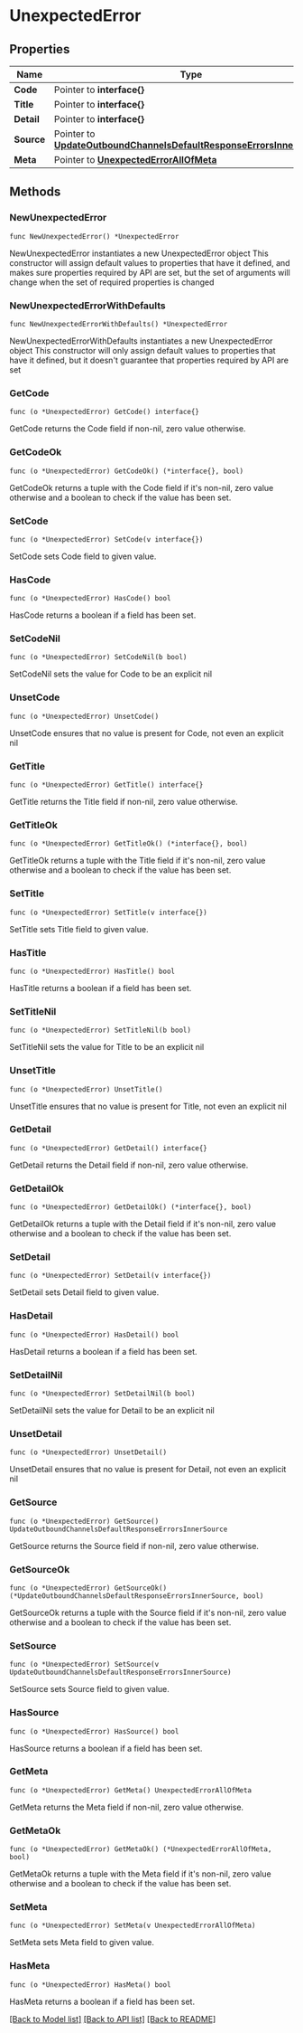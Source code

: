 # UnexpectedError

## Properties

Name | Type | Description | Notes
------------ | ------------- | ------------- | -------------
**Code** | Pointer to **interface{}** |  | [optional] 
**Title** | Pointer to **interface{}** |  | [optional] 
**Detail** | Pointer to **interface{}** |  | [optional] 
**Source** | Pointer to [**UpdateOutboundChannelsDefaultResponseErrorsInnerSource**](UpdateOutboundChannelsDefaultResponseErrorsInnerSource.md) |  | [optional] 
**Meta** | Pointer to [**UnexpectedErrorAllOfMeta**](UnexpectedErrorAllOfMeta.md) |  | [optional] 

## Methods

### NewUnexpectedError

`func NewUnexpectedError() *UnexpectedError`

NewUnexpectedError instantiates a new UnexpectedError object
This constructor will assign default values to properties that have it defined,
and makes sure properties required by API are set, but the set of arguments
will change when the set of required properties is changed

### NewUnexpectedErrorWithDefaults

`func NewUnexpectedErrorWithDefaults() *UnexpectedError`

NewUnexpectedErrorWithDefaults instantiates a new UnexpectedError object
This constructor will only assign default values to properties that have it defined,
but it doesn't guarantee that properties required by API are set

### GetCode

`func (o *UnexpectedError) GetCode() interface{}`

GetCode returns the Code field if non-nil, zero value otherwise.

### GetCodeOk

`func (o *UnexpectedError) GetCodeOk() (*interface{}, bool)`

GetCodeOk returns a tuple with the Code field if it's non-nil, zero value otherwise
and a boolean to check if the value has been set.

### SetCode

`func (o *UnexpectedError) SetCode(v interface{})`

SetCode sets Code field to given value.

### HasCode

`func (o *UnexpectedError) HasCode() bool`

HasCode returns a boolean if a field has been set.

### SetCodeNil

`func (o *UnexpectedError) SetCodeNil(b bool)`

 SetCodeNil sets the value for Code to be an explicit nil

### UnsetCode
`func (o *UnexpectedError) UnsetCode()`

UnsetCode ensures that no value is present for Code, not even an explicit nil
### GetTitle

`func (o *UnexpectedError) GetTitle() interface{}`

GetTitle returns the Title field if non-nil, zero value otherwise.

### GetTitleOk

`func (o *UnexpectedError) GetTitleOk() (*interface{}, bool)`

GetTitleOk returns a tuple with the Title field if it's non-nil, zero value otherwise
and a boolean to check if the value has been set.

### SetTitle

`func (o *UnexpectedError) SetTitle(v interface{})`

SetTitle sets Title field to given value.

### HasTitle

`func (o *UnexpectedError) HasTitle() bool`

HasTitle returns a boolean if a field has been set.

### SetTitleNil

`func (o *UnexpectedError) SetTitleNil(b bool)`

 SetTitleNil sets the value for Title to be an explicit nil

### UnsetTitle
`func (o *UnexpectedError) UnsetTitle()`

UnsetTitle ensures that no value is present for Title, not even an explicit nil
### GetDetail

`func (o *UnexpectedError) GetDetail() interface{}`

GetDetail returns the Detail field if non-nil, zero value otherwise.

### GetDetailOk

`func (o *UnexpectedError) GetDetailOk() (*interface{}, bool)`

GetDetailOk returns a tuple with the Detail field if it's non-nil, zero value otherwise
and a boolean to check if the value has been set.

### SetDetail

`func (o *UnexpectedError) SetDetail(v interface{})`

SetDetail sets Detail field to given value.

### HasDetail

`func (o *UnexpectedError) HasDetail() bool`

HasDetail returns a boolean if a field has been set.

### SetDetailNil

`func (o *UnexpectedError) SetDetailNil(b bool)`

 SetDetailNil sets the value for Detail to be an explicit nil

### UnsetDetail
`func (o *UnexpectedError) UnsetDetail()`

UnsetDetail ensures that no value is present for Detail, not even an explicit nil
### GetSource

`func (o *UnexpectedError) GetSource() UpdateOutboundChannelsDefaultResponseErrorsInnerSource`

GetSource returns the Source field if non-nil, zero value otherwise.

### GetSourceOk

`func (o *UnexpectedError) GetSourceOk() (*UpdateOutboundChannelsDefaultResponseErrorsInnerSource, bool)`

GetSourceOk returns a tuple with the Source field if it's non-nil, zero value otherwise
and a boolean to check if the value has been set.

### SetSource

`func (o *UnexpectedError) SetSource(v UpdateOutboundChannelsDefaultResponseErrorsInnerSource)`

SetSource sets Source field to given value.

### HasSource

`func (o *UnexpectedError) HasSource() bool`

HasSource returns a boolean if a field has been set.

### GetMeta

`func (o *UnexpectedError) GetMeta() UnexpectedErrorAllOfMeta`

GetMeta returns the Meta field if non-nil, zero value otherwise.

### GetMetaOk

`func (o *UnexpectedError) GetMetaOk() (*UnexpectedErrorAllOfMeta, bool)`

GetMetaOk returns a tuple with the Meta field if it's non-nil, zero value otherwise
and a boolean to check if the value has been set.

### SetMeta

`func (o *UnexpectedError) SetMeta(v UnexpectedErrorAllOfMeta)`

SetMeta sets Meta field to given value.

### HasMeta

`func (o *UnexpectedError) HasMeta() bool`

HasMeta returns a boolean if a field has been set.


[[Back to Model list]](../README.md#documentation-for-models) [[Back to API list]](../README.md#documentation-for-api-endpoints) [[Back to README]](../README.md)


